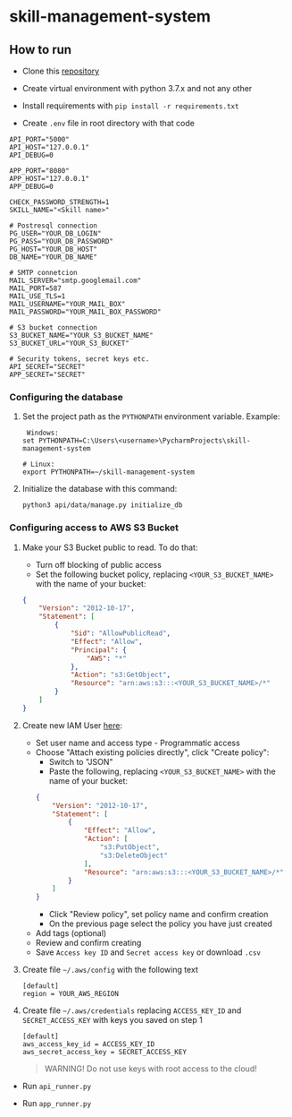 # skill-management-system

## How to run
* Clone this [repository](https://github.com/sssemion/skill-management-system)

* Create virtual environment with python 3.7.x and not any other

* Install requirements with `pip install -r requirements.txt`

* Create `.env` file in root directory with that code
```dotenv
API_PORT="5000"
API_HOST="127.0.0.1"
API_DEBUG=0

APP_PORT="8080"
APP_HOST="127.0.0.1"
APP_DEBUG=0

CHECK_PASSWORD_STRENGTH=1
SKILL_NAME="<Skill name>"

# Postresql connection
PG_USER="YOUR_DB_LOGIN"
PG_PASS="YOUR_DB_PASSWORD"
PG_HOST="YOUR_DB_HOST"
DB_NAME="YOUR_DB_NAME"

# SMTP connetcion
MAIL_SERVER="smtp.googlemail.com"
MAIL_PORT=587
MAIL_USE_TLS=1
MAIL_USERNAME="YOUR_MAIL_BOX"
MAIL_PASSWORD="YOUR_MAIL_BOX_PASSWORD"

# S3 bucket connection
S3_BUCKET_NAME="YOUR_S3_BUCKET_NAME"
S3_BUCKET_URL="YOUR_S3_BUCKET"

# Security tokens, secret keys etc.
API_SECRET="SECRET"
APP_SECRET="SECRET"
```

### Configuring the database
1. Set the project path as the `PYTHONPATH` environment variable. Example:
   ```
    Windows:
   set PYTHONPATH=C:\Users\<username>\PycharmProjects\skill-management-system
   
   # Linux:
   export PYTHONPATH=~/skill-management-system
   ```
   
2. Initialize the database with this command:
    ```commandline
    python3 api/data/manage.py initialize_db
    ```

### Configuring access to AWS S3 Bucket
1. Make your S3 Bucket public to read. To do that:
    + Turn off blocking of public access
    + Set the following bucket policy, replacing `<YOUR_S3_BUCKET_NAME>` with the name of your bucket:
    ```json
    {
        "Version": "2012-10-17",
        "Statement": [
            {
                "Sid": "AllowPublicRead",
                "Effect": "Allow",
                "Principal": {
                    "AWS": "*"
                },
                "Action": "s3:GetObject",
                "Resource": "arn:aws:s3:::<YOUR_S3_BUCKET_NAME>/*"
            }
        ]
    }
    ```

1. Create new IAM User [here](https://console.aws.amazon.com/iam/home#/users$new?step=details):
    + Set user name and access type - Programmatic access
    + Choose "Attach existing policies directly", click "Create policy":
        - Switch to "JSON"
        - Paste the following, replacing `<YOUR_S3_BUCKET_NAME>` with the name of your bucket:
        ```json
        {
            "Version": "2012-10-17",
            "Statement": [
                {
                    "Effect": "Allow",
                    "Action": [
                        "s3:PutObject",
                        "s3:DeleteObject"
                    ],
                    "Resource": "arn:aws:s3:::<YOUR_S3_BUCKET_NAME>/*"
                }
            ]
        }
        ```
        - Click "Review policy", set policy name and confirm creation
        - On the previous page select the policy you have just created
    + Add tags (optional)
    + Review and confirm creating
    + Save `Access key ID` and `Secret access key` or download `.csv`

2. Create file `~/.aws/config` with the following text
    ```
    [default]
    region = YOUR_AWS_REGION
    ``` 

3. Create file `~/.aws/credentials` replacing `ACCESS_KEY_ID` and `SECRET_ACCESS_KEY` with keys you saved on step 1
    ```
    [default]
    aws_access_key_id = ACCESS_KEY_ID
    aws_secret_access_key = SECRET_ACCESS_KEY
    ```
   > WARNING! Do not use keys with root access to the cloud!

* Run `api_runner.py`

* Run `app_runner.py`
